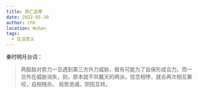 ```yaml
---
title: 唇亡齿寒
date: 2022-05-30
author: chh
location: Wuhan
tags:
  - 生活意义
---
```


秦时明月台词：

> 两股敌对势力一旦遇到第三方外力威胁，极有可能为了自保形成合力。而一旦外在威胁消失，则，原本就不共戴天的两派，信念相悖，就会再次相互撕咬，自相残杀。
> 局势诡谲，阴阳互转。
